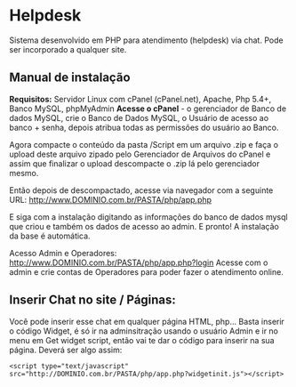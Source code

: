 # Helpdesk
Sistema desenvolvido em PHP para atendimento (helpdesk) via chat. Pode ser incorporado a qualquer site.

## Manual de instalação

__Requisitos:__
Servidor Linux com cPanel (cPanel.net), Apache, Php 5.4+, Banco MySQL, phpMyAdmin
__Acesse o cPanel__ - o gerenciador de Banco de dados MySQL, crie o Banco de Dados MySQL, o Usuário de acesso ao banco + senha, depois atribua todas as permissões do usuário ao Banco.

Agora compacte o conteúdo da pasta /Script em um arquivo .zip e faça o upload deste arquivo zipado pelo Gerenciador de Arquivos do cPanel e assim que finalizar o upload descompacte o .zip lá pelo gerenciador mesmo.

Então depois de descompactado, acesse via navegador com a seguinte URL: http://www.DOMINIO.com.br/PASTA/php/app.php

E siga com a instalação digitando as informações do banco de dados mysql que criou e também os dados de acesso ao admin. E pronto! A instalação da base é automática.

Acesso Admin e Operadores:
http://www.DOMINIO.com.br/PASTA/php/app.php?login
Acesse com o admin e crie contas de Operadores para poder fazer o atendimento online.

## Inserir Chat no site / Páginas:
Você pode inserir esse chat em qualquer página HTML, php... Basta inserir o código Widget, é só ir na adminsitração usando o usuário Admin e ir no menu em Get widget script, então vai te dar o código para inserir na sua página. Deverá ser algo assim:

```
<script type="text/javascript" src="http://DOMINIO.com.br/PASTA/php/app.php?widgetinit.js"></script>
```
